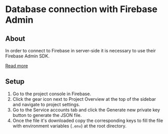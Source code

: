 # Database connection with Firebase Admin

## About

In order to connect to Firebase in server-side it is necessary to use their Firebase Admin SDK.

[Read more](https://firebase.google.com/docs/admin/setup)

## Setup

1. Go to the project console in Firebase.
2. Click the gear icon next to Project Overview at the top of the sidebar and navigate to project settings.
3. Go to the Service accounts tab and click the Generate new private key button to generate the JSON file.
4. Once the file it's downloaded copy the corresponding keys to fill the file with environment variables (`.env`) at the root directory.
